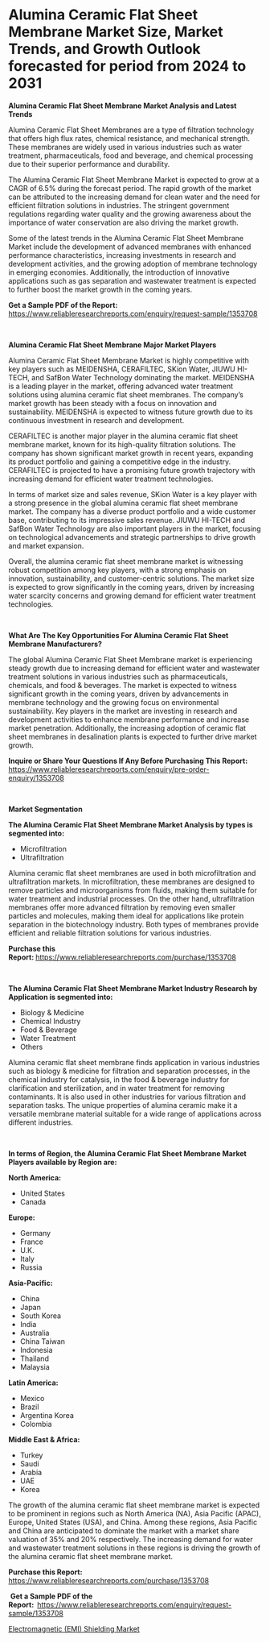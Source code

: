 <p><h1>Alumina Ceramic Flat Sheet Membrane Market Size, Market Trends, and Growth Outlook forecasted for period from 2024 to 2031</h1></p><p><strong>Alumina Ceramic Flat Sheet Membrane Market Analysis and Latest Trends</strong></p>
<p><p>Alumina Ceramic Flat Sheet Membranes are a type of filtration technology that offers high flux rates, chemical resistance, and mechanical strength. These membranes are widely used in various industries such as water treatment, pharmaceuticals, food and beverage, and chemical processing due to their superior performance and durability.</p><p>The Alumina Ceramic Flat Sheet Membrane Market is expected to grow at a CAGR of 6.5% during the forecast period. The rapid growth of the market can be attributed to the increasing demand for clean water and the need for efficient filtration solutions in industries. The stringent government regulations regarding water quality and the growing awareness about the importance of water conservation are also driving the market growth.</p><p>Some of the latest trends in the Alumina Ceramic Flat Sheet Membrane Market include the development of advanced membranes with enhanced performance characteristics, increasing investments in research and development activities, and the growing adoption of membrane technology in emerging economies. Additionally, the introduction of innovative applications such as gas separation and wastewater treatment is expected to further boost the market growth in the coming years.</p></p>
<p><strong>Get a Sample PDF of the Report:&nbsp;</strong> <a href="https://www.reliableresearchreports.com/enquiry/request-sample/1353708">https://www.reliableresearchreports.com/enquiry/request-sample/1353708</a></p>
<p>&nbsp;</p>
<p><strong>Alumina Ceramic Flat Sheet Membrane Major Market Players</strong></p>
<p><p>Alumina Ceramic Flat Sheet Membrane Market is highly competitive with key players such as MEIDENSHA, CERAFILTEC, SKion Water, JIUWU HI-TECH, and SafBon Water Technology dominating the market. MEIDENSHA is a leading player in the market, offering advanced water treatment solutions using alumina ceramic flat sheet membranes. The company’s market growth has been steady with a focus on innovation and sustainability. MEIDENSHA is expected to witness future growth due to its continuous investment in research and development.</p><p>CERAFILTEC is another major player in the alumina ceramic flat sheet membrane market, known for its high-quality filtration solutions. The company has shown significant market growth in recent years, expanding its product portfolio and gaining a competitive edge in the industry. CERAFILTEC is projected to have a promising future growth trajectory with increasing demand for efficient water treatment technologies.</p><p>In terms of market size and sales revenue, SKion Water is a key player with a strong presence in the global alumina ceramic flat sheet membrane market. The company has a diverse product portfolio and a wide customer base, contributing to its impressive sales revenue. JIUWU HI-TECH and SafBon Water Technology are also important players in the market, focusing on technological advancements and strategic partnerships to drive growth and market expansion.</p><p>Overall, the alumina ceramic flat sheet membrane market is witnessing robust competition among key players, with a strong emphasis on innovation, sustainability, and customer-centric solutions. The market size is expected to grow significantly in the coming years, driven by increasing water scarcity concerns and growing demand for efficient water treatment technologies.</p></p>
<p>&nbsp;</p>
<p><strong>What Are The Key Opportunities For Alumina Ceramic Flat Sheet Membrane Manufacturers?</strong></p>
<p><p>The global Alumina Ceramic Flat Sheet Membrane market is experiencing steady growth due to increasing demand for efficient water and wastewater treatment solutions in various industries such as pharmaceuticals, chemicals, and food & beverages. The market is expected to witness significant growth in the coming years, driven by advancements in membrane technology and the growing focus on environmental sustainability. Key players in the market are investing in research and development activities to enhance membrane performance and increase market penetration. Additionally, the increasing adoption of ceramic flat sheet membranes in desalination plants is expected to further drive market growth.</p></p>
<p><strong>Inquire or Share Your Questions If Any Before Purchasing This Report:</strong> <a href="https://www.reliableresearchreports.com/enquiry/pre-order-enquiry/1353708">https://www.reliableresearchreports.com/enquiry/pre-order-enquiry/1353708</a></p>
<p>&nbsp;</p>
<p><strong>Market Segmentation</strong></p>
<p><strong>The Alumina Ceramic Flat Sheet Membrane Market Analysis by types is segmented into:</strong></p>
<p><ul><li>Microfiltration</li><li>Ultrafiltration</li></ul></p>
<p><p>Alumina ceramic flat sheet membranes are used in both microfiltration and ultrafiltration markets. In microfiltration, these membranes are designed to remove particles and microorganisms from fluids, making them suitable for water treatment and industrial processes. On the other hand, ultrafiltration membranes offer more advanced filtration by removing even smaller particles and molecules, making them ideal for applications like protein separation in the biotechnology industry. Both types of membranes provide efficient and reliable filtration solutions for various industries.</p></p>
<p><strong>Purchase this Report:&nbsp;</strong><a href="https://www.reliableresearchreports.com/purchase/1353708">https://www.reliableresearchreports.com/purchase/1353708</a></p>
<p>&nbsp;</p>
<p><strong>The Alumina Ceramic Flat Sheet Membrane Market Industry Research by Application is segmented into:</strong></p>
<p><ul><li>Biology & Medicine</li><li>Chemical Industry</li><li>Food & Beverage</li><li>Water Treatment</li><li>Others</li></ul></p>
<p><p>Alumina ceramic flat sheet membrane finds application in various industries such as biology & medicine for filtration and separation processes, in the chemical industry for catalysis, in the food & beverage industry for clarification and sterilization, and in water treatment for removing contaminants. It is also used in other industries for various filtration and separation tasks. The unique properties of alumina ceramic make it a versatile membrane material suitable for a wide range of applications across different industries.</p></p>
<p>&nbsp;</p>
<p><strong>In terms of Region, the Alumina Ceramic Flat Sheet Membrane Market Players available by Region are:</strong></p>
<p>
    <p> <strong> North America: </strong>
        <ul>
            <li>United States</li>
            <li>Canada</li>
        </ul>
        </p> 
    <p> <strong> Europe: </strong>
        <ul>
            <li>Germany</li>
            <li>France</li>
            <li>U.K.</li>
            <li>Italy</li>
            <li>Russia</li>
        </ul>
        </p> 
    <p> <strong> Asia-Pacific: </strong>
        <ul>
            <li>China</li>
            <li>Japan</li>
            <li>South Korea</li>
            <li>India</li>
            <li>Australia</li>
            <li>China Taiwan</li>
            <li>Indonesia</li>
            <li>Thailand</li>
            <li>Malaysia</li>
        </ul>
        </p> 
    <p> <strong> Latin America: </strong>
        <ul>
            <li>Mexico</li>
            <li>Brazil</li>
            <li>Argentina Korea</li>
            <li>Colombia</li>
        </ul>
        </p> 
    <p> <strong> Middle East & Africa: </strong>
        <ul>
            <li>Turkey</li>
            <li>Saudi</li>
            <li>Arabia</li>
            <li>UAE</li>
            <li>Korea</li>
        </ul>
    </p>
    </p>
<p><p>The growth of the alumina ceramic flat sheet membrane market is expected to be prominent in regions such as North America (NA), Asia Pacific (APAC), Europe, United States (USA), and China. Among these regions, Asia Pacific and China are anticipated to dominate the market with a market share valuation of 35% and 20% respectively. The increasing demand for water and wastewater treatment solutions in these regions is driving the growth of the alumina ceramic flat sheet membrane market.</p></p>
<p><strong>Purchase this Report: </strong><a href="https://www.reliableresearchreports.com/purchase/1353708">https://www.reliableresearchreports.com/purchase/1353708</a></p>
<p>&nbsp;<strong>Get a Sample PDF of the Report:&nbsp;&nbsp;</strong><a href="https://www.reliableresearchreports.com/enquiry/request-sample/1353708">https://www.reliableresearchreports.com/enquiry/request-sample/1353708</a></p>
<p><strong></strong></p>
<p><p><a href="https://gamy-alyssum-396.notion.site/Electromagnetic-EMI-Shielding-Market-Size-and-Examines-its-Market-Scope-with-a-Primary-Focus-on--0733f8b83f11409081981600ab2ab223">Electromagnetic (EMI) Shielding Market</a></p></p>